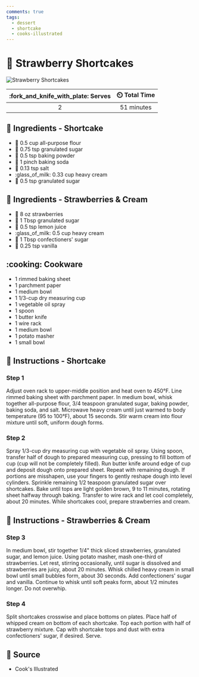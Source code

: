 ```yaml
---
comments: true
tags:
  - dessert
  - shortcake
  - cooks-illustrated
---
```

# :strawberry: Strawberry Shortcakes

![Strawberry Shortcakes](../assets/images/strawberry-shortcakes.jpg)

| :fork_and_knife_with_plate: Serves | :timer_clock: Total Time |
|:----------------------------------:|:-----------------------: |
| 2 | 51 minutes |

## :salt: Ingredients - Shortcake

- :ear_of_rice: 0.5 cup all-purpose flour
- :candy: 0.75 tsp granulated sugar
- :dash: 0.5 tsp baking powder
- :cup_with_straw: 1 pinch baking soda
- :salt: 0.13 tsp salt
- :glass_of_milk: 0.33 cup heavy cream
- :candy: 0.5 tsp granulated sugar

## :salt: Ingredients - Strawberries & Cream

- :strawberry: 8 oz strawberries
- :candy: 1 Tbsp granulated sugar
- :lemon: 0.5 tsp lemon juice
- :glass_of_milk: 0.5 cup heavy cream
- :candy: 1 Tbsp confectioners' sugar
- :icecream: 0.25 tsp vanilla

## :cooking: Cookware

- 1 rimmed baking sheet
- 1 parchment paper
- 1 medium bowl
- 1 1/3-cup dry measuring cup
- 1 vegetable oil spray
- 1 spoon
- 1 butter knife
- 1 wire rack
- 1 medium bowl
- 1 potato masher
- 1 small bowl

## :pencil: Instructions - Shortcake

### Step 1

Adjust oven rack to upper-middle position and heat oven to 450°F. Line rimmed baking sheet with
parchment paper. In medium bowl, whisk together all-purpose flour, 3/4 teaspoon granulated sugar, baking powder, baking
soda, and salt. Microwave heavy cream until just warmed to body temperature (95 to 100°F), about 15 seconds. Stir warm
cream into flour mixture until soft, uniform dough forms.

### Step 2

Spray 1/3-cup dry measuring cup with vegetable oil spray. Using spoon, transfer half of dough to prepared measuring cup,
pressing to fill bottom of cup (cup will not be completely filled). Run butter knife around edge of cup and deposit
dough onto prepared sheet. Repeat with remaining dough. If portions are misshapen, use your fingers to gently reshape
dough into level cylinders. Sprinkle remaining 1/2 teaspoon granulated sugar over shortcakes. Bake until tops are light
golden brown, 9 to 11 minutes, rotating sheet halfway through baking. Transfer to wire rack and let cool completely,
about 20 minutes. While shortcakes cool, prepare strawberries and cream.

## :pencil: Instructions - Strawberries & Cream

### Step 3

In medium bowl, stir together 1/4" thick sliced strawberries, granulated sugar, and lemon juice. Using potato masher,
mash one-third of strawberries. Let rest, stirring occasionally, until sugar is dissolved and strawberries are juicy,
about 20 minutes. Whisk chilled heavy cream in small bowl until small bubbles form, about 30 seconds. Add confectioners'
sugar and vanilla. Continue to whisk until soft peaks form, about 1/2 minutes longer. Do not overwhip.

### Step 4

Split shortcakes crosswise and place bottoms on plates. Place half of whipped cream on bottom of each shortcake. Top
each portion with half of strawberry mixture. Cap with shortcake tops and dust with extra confectioners' sugar, if
desired. Serve.

## :link: Source

- Cook's Illustrated
